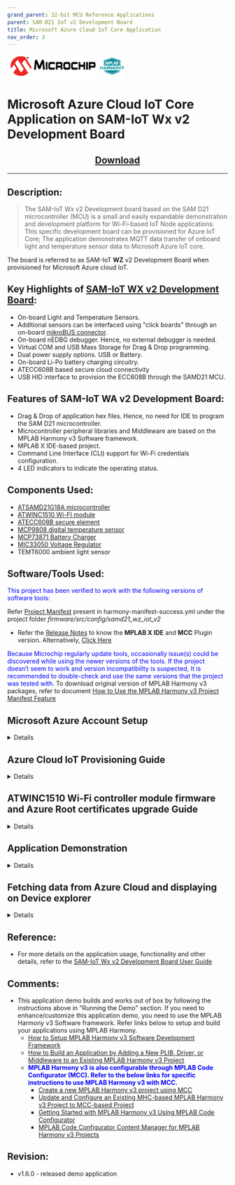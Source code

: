 ```yaml
---
grand_parent: 32-bit MCU Reference Applications
parent: SAM D21 IoT v2 Development Board
title: Microsoft Azure Cloud IoT Core Application
nav_order: 3
---  
```


<img src = "images/microchip_logo.png">
<img src = "images/microchip_mplab_harmony_logo_small.png">


# Microsoft Azure Cloud IoT Core Application on SAM-IoT Wx v2 Development Board
<h2 align="center"> <a href="https://github.com/Microchip-MPLAB-Harmony/reference_apps/releases/latest/download/samiot2_azure_cloud_core.zip" > Download </a> </h2>

-----

## Description:

> The SAM-IoT Wx v2 Development board based on the SAM D21 microcontroller (MCU) is a small and easily expandable demonstration and development platform for Wi-Fi-based IoT Node applications. This specific development board can be provisioned for Azure IoT Core; The application demonstrates MQTT data transfer of onboard light and temperature sensor data to Microsoft Azure IoT core.  

The board is referred to as SAM-IoT **WZ** v2 Development Board when provisioned for Microsoft Azure cloud IoT.

## Key Highlights of [SAM-IoT WX v2 Development Board](https://www.microchip.com/en-us/development-tool/EV62V87A):

* On-board Light and Temperature Sensors.
* Additional sensors can be interfaced using "click boards" through an on-board [mikroBUS connector](https://www.mikroe.com/click).
* On-board nEDBG debugger. Hence, no external debugger is needed.
* Virtual COM and USB Mass Storage for Drag & Drop programming.
* Dual power supply options. USB or Battery.
* On-board Li-Po battery charging circuitry.
* ATECC608B based secure cloud connectivity
* USB HID interface to provision the ECC608B through the SAMD21 MCU.

## Features of SAM-IoT WA v2 Development Board:

* Drag & Drop of application hex files. Hence, no need for IDE to program the SAM D21 microcontroller.
* Microcontroller peripheral libraries and Middleware are based on the MPLAB Harmony v3 Software framework.
* MPLAB X IDE-based project.
* Command Line Interface (CLI) support for Wi-Fi credentials configuration.
* 4 LED indicators to indicate the operating status.

## Components Used:  

- [ATSAMD21G18A microcontroller](https://www.microchip.com/wwwproducts/en/ATsamd21g18)
- [ATWINC1510 Wi-FI module](https://www.microchip.com/wwwproducts/en/ATwinc1500)
- [ATECC608B secure element](https://www.microchip.com/wwwproducts/en/ATECC608B)
- [MCP9808 digital temperature sensor](https://www.microchip.com/en-us/product/MCP9808)
- [MCP73871 Battery Charger](https://ww1.microchip.com/downloads/en/DeviceDoc/MCP73871-Data-Sheet-20002090E.pdf)
- [MIC33050 Voltage Regulator](https://www.microchip.com/wwwproducts/en/MIC33050)
- TEMT6000 ambient light sensor

## Software/Tools Used:  

<span style="color:blue"> This project has been verified to work with the following versions of software tools:</span>  

Refer [Project Manifest](./firmware/src/config/samd21_wz_iot_v2/harmony-manifest-success.yml) present in harmony-manifest-success.yml under the project folder *firmware/src/config/samd21_wz_iot_v2*  
- Refer the [Release Notes](../../../release_notes.md#development-tools) to know the **MPLAB X IDE** and **MCC** Plugin version. Alternatively, [Click Here](https://github.com/Microchip-MPLAB-Harmony/reference_apps/blob/master/release_notes.md#development-tools)  

<span style="color:blue"> Because Microchip regularly update tools, occasionally issue(s) could be discovered while using the newer versions of the tools. If the project doesn’t seem to work and version incompatibility is suspected, It is recommended to double-check and use the same versions that the project was tested with. </span> To download original version of MPLAB Harmony v3 packages, refer to document [How to Use the MPLAB Harmony v3 Project Manifest Feature](https://ww1.microchip.com/downloads/en/DeviceDoc/How-to-Use-the-MPLAB-Harmony-v3-Project-Manifest-Feature-DS90003305.pdf)

## <a id="azure_demo_account_setup"> </a>
## Microsoft Azure Account Setup
<details>
  <summary> Details
</summary>
  In order to run the Azure demo an Azure account is required. This document describes the steps required to obtain and configure an Azure account for the demo.

  [Azure](https://azure.microsoft.com/en-in/solutions/iot/) provides computing services for a fee. Some are offered for free on a trial or small-scale basis. By signing up for your own Azure account, you are establishing an account to gain access to a wide range of computing services.

### Create your own Azure account

1. Create Azure account
    Go to [Azure Portal](https://portal.azure.com/) and follow instructions to create your own Azure account. If you already have an azure account, enter the credentials and log in.

2. Click **Create a resource** in the azure portal.
   If prompted for Create a Free account, Start Free account by clicking on Start Free. Once the account creation is complete, it starts over with above step. Select Create a resource again and continue with next steps.

3. Click **Internet of Things** and from that select **IoT Hub**

4. The new window prompts to select the subscription, Resource Group, Region and IoT Hub Name.
  - Select the Subscription as Free Trial.
  - In the resource group, click Create new and enter any name of your choice.
  - In the Region, Select any region of your choice.
  - In the IoT Hub Name, enter a unique name to identify the Hub.

5. Click **Review + create** after entering all the details.

6. It will take you to the **Review + create** Tab, click **Create** to create an IoT Hub

7. It will start the IoT hub deployment process and it will take a while to create the IoT hub.

8. Click Go to resource and it will take you to the IoT Hub **overview** page.

9. Note down only your IoT Hub Hostname(exclude .azure-devices.net) and Subscription ID as highlighted below. The Hostname should be same as one created in Step 4.4

10. Save the credentials to **azure_credentials.yaml** file in **"~/.trustplatform/azure_credentials.yaml"** folder.
**Note: ~** Indicates Windows home directory is /user/username

</details>  

## <a id="Azure_Cloud_IoT_Provisioning_Guide"> </a>
## Azure Cloud IoT Provisioning Guide
<details>
  <summary> Details
</summary>  

<span style="color:red"> **If this is the first time you are building/running this version of the demo, you must complete this step before proceeding further. Otherwise, you may skip this step.** </span>

1. Install [TPDSv2](https://www.microchip.com/en-us/product/SW-TPDSV2#Software)(Trust Platform Design Suite version 2)

2. Launch Trust Platform Design Suite v2 from windows search bar, a window launches as shown below  
	<img src = "images/tpds1.png">  

3. Select "Trust Platform Design Suite" in **webviews** and Click on **Usecases**  
	<img src = "images/tpds2.png">  

4. In **Select Security Solution**, Under **Use Cases** select **Azure IoT Authentication**  
	<img src = "images/tpds3.png">  

5. Scroll Down and in **Available solution by provisioning flow** select **Azure IoT Authentication** under **TrustFLEX**  
	<img src = "images/tpds4.png">  

6. A Usecase gets launched. click on **Azure Connect-IoT Auth-TFLEX** from the **Usescases**  
	<img src = "images/tpds5.png">  

7. Azure Cloud Connect – IoT Authentication page launches as shown below  
	<img src = "images/tpds6.png">

8. Scroll down and select SAM-IoT Wx v2 Development board if not selected  
	<img src = "images/tpds12.png">

9. Connect SAM-IoT Wx v2 Development Board to PC running Trust Platform Design Suite  

10. Ensure MPLAB X Path is set in File -> Preference under System Settings in TPDS. This helps to program the provisioner kit firmware to the SAM-IoT Wx v2 Development Board  

11. Scroll down to transaction diagram  
	<img src = "images/tpds7.png">

12. Click on Icon **1** and wait till a green right mark appears.  
	<img src = "images/tpds8.png">

13. Sequentially Click on Icon **2**, **3** and **4**  
	<img src = "images/tpds9.png">  

14. Note the output in the output window on the right side  

</details>  

## <a id="WINC_Firmware_upgrade"> </a>
## ATWINC1510 Wi-Fi controller module firmware and Azure Root certificates upgrade Guide
<details>
  <summary> Details
</summary>   

<span style="color:red"> **If the SAM-IoT Wx v2 development board is glowing RED LED (Indicates ATWINC1510 Wi-Fi controller module firmware is not up to date), follow the below steps to upgrade the ATWINC1510 firmware. Otherwise(if it glows <font color="green"> GREEN </font>), you may skip this step.** </span>

1. Click on **C Source Folder** in TPDS transcation diagram  
   <img src = "images/tpds13.png">

2. In windows explorer, Applcation folder gets open
   <img src = "images/tpds14_1.png">

3. Click on **utilities** folder

4. Click on **winc_provisioner.bat**, It automatically downloads the ATWINC1510 firmware package and runs the necessary commands using the command prompt.
   <img src = "images/tpds15.png">
   <img src = "images/tpds16.png">

5. Select the communication (COM) port identified for "SAM-IoT Wx v2" development board from the drop down list and click OK
	<img src = "images/tpds17.png">

6. Wait till verify passed message comes up, as shown below, and then click on enter to close the command prompt; if it fails, reconnect the board and try again.
   <img src = "images/firmware_upg1.png">

</details>   


## Application Demonstration  

<details>
  <summary> Details
</summary> 
The following sections describes the steps to run the application.

### 1. How to setup the SAM-IoT WZ v2 Development Board
- Connect the SAM-IoT WZ v2 Development board to the host PC's USB port to power-up the board.  

  <img src = "images/hardware_setup.png">  

- Alternatively, the board can be powered using a Li-Po battery. The board must be connected through a USB port to perform a firmware upgrade or Wi-Fi configuration.  

- Once connected to a PC, a mass storage drive icon by the name **CURIOSITY** will appear.

  <img src = "images/curiosity.png">  

- Drag and Drop the hex file present in the **samiot2_azure_cloud_core\hex** folder or use MPLAB X IDE to Program. Check section **Firmware upgrade and Wi-Fi configuration process** below for more detail

- Configure the Wi-Fi Credentials using **Wi-Fi configuration through CLI** method explained Below

### 2. Firmware upgrade and Wi-Fi configuration process  

#### Firmware upgrade through TPDS and MPLAB X IDE 	

- Click on **MPLAB X Project**. A project opens in MPLAB X IDE. Build and program the firmware  
	
	<img src = "images/tpds18_1.png">  
		
#### Firmware upgrade through Drag & Drop  
	
- Download the latest version of the hex file from the [hex folder](./hex).
	
	<img src = "images/firmware_upg.png">  

- Drag & Drop the downloaded .hex file onto the CURIOSITY drive.  	

- This will automatically program the microcontroller with the provided .hex file. There is no need to open the MPLAB X IDE to program the .hex file.  
		
#### Firmware upgrade through MPLAB X IDE
- Most developers usually follow this method to program the .hex file from the MPLAB X IDE environment.
		
#### Wi-Fi configuration through CLI
	
- Open a terminal application on the host PC for the virtual COM port of the connected SAM-IoT WA v2 Development board, with 9600-8-None-1 settings.  
	
- Just enter the below command to set the Wi-Fi credentials.<br>
	
	***`wifi < SSID >,< PASSWORD >,< SECURITY TYPE >`***  
	example : ***`wifi microchip,microchip@123,2`***  

### 3. Running the demo application

 - If the Wi-Fi network is active, then the SAM-IoT WZ v2 Development board establishes connectivity with the Wi-Fi network, sets the Blue LED, securely connects to the Azure IoT cloud, and sets the Green LED.

 - After a successful connection, the SAM-IoT WZ v2 Development board pushes the real-time light and temperature sensors data to the Azure IoT cloud page and toggles the Yellow LED. If not, Red LED glows, indicating ERROR.  
</details>  


##  Fetching data from Azure Cloud and displaying on Device explorer
<details>
  <summary> Details
</summary>

1. Download and install [Device Explorer](https://github.com/Azure/azure-iot-sdks/releases/tag/2016-11-17/SetupDeviceExplorer.msi) application

2. Run Device Explorer from windows search bar

3. From the [Azure Portal](https://portal.azure.com/): click on your IoT Hub > Shared access polices > iothubowner > connection string-primary key > Copy to clipboard

4. Paste copied connection string-primary key to IoT Hub Connection String tab on device explorer.

5. Then click on Update
    <img src = "images/de.png">

6. Click on **Data** Tab and press **Monitor** button  
    <img src = "images/de_2.png">

7.  The real-time light and temperature sensors data from the Azure IoT cloud is fetched and displayed as shown below
    <img src = "images/de_3.png">

</details>  


## Reference:  

- For more details on the application usage, functionality and other details, refer to the [SAM-IoT Wx v2 Development Board User Guide](https://github.com/Microchip-MPLAB-Harmony/reference_apps/releases/latest/download/SAM_IoT_Wx_v2_Development_Board_User_Guide.pdf)

## Comments:  

- This application demo builds and works out of box by following the instructions above in "Running the Demo" section. If you need to enhance/customize this application demo, you need to use the MPLAB Harmony v3 Software framework. Refer links below to setup and build your applications using MPLAB Harmony.
	- [How to Setup MPLAB Harmony v3 Software Development Framework](https://ww1.microchip.com/downloads/en/DeviceDoc/How_to_Setup_MPLAB_%20Harmony_v3_Software_Development_Framework_DS90003232C.pdf)
	- [How to Build an Application by Adding a New PLIB, Driver, or Middleware to an Existing MPLAB Harmony v3 Project](http://ww1.microchip.com/downloads/en/DeviceDoc/How_to_Build_Application_Adding_PLIB_%20Driver_or_Middleware%20_to_MPLAB_Harmony_v3Project_DS90003253A.pdf)  
	- <span style="color:blue"> **MPLAB Harmony v3 is also configurable through MPLAB Code Configurator (MCC). Refer to the below links for specific instructions to use MPLAB Harmony v3 with MCC.**</span>
		- [Create a new MPLAB Harmony v3 project using MCC](https://microchipdeveloper.com/harmony3:getting-started-training-module-using-mcc)
		- [Update and Configure an Existing MHC-based MPLAB Harmony v3 Project to MCC-based Project](https://microchipdeveloper.com/harmony3:update-and-configure-existing-mhc-proj-to-mcc-proj)
		- [Getting Started with MPLAB Harmony v3 Using MPLAB Code Configurator](https://www.youtube.com/watch?v=KdhltTWaDp0)
		- [MPLAB Code Configurator Content Manager for MPLAB Harmony v3 Projects](https://www.youtube.com/watch?v=PRewTzrI3iE)

## Revision:
- v1.6.0 - released demo application		




